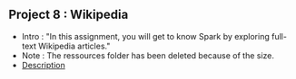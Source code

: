 ## Project 8 : Wikipedia

* Intro : "In this assignment, you will get to know Spark by exploring full-text Wikipedia articles."
* Note : The ressources folder has been deleted because of the size.
* [Description](http://lara.epfl.ch/w/parcon18:project8)


